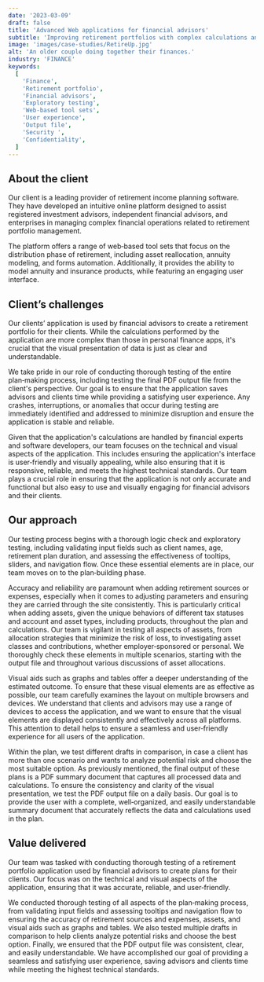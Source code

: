 ```yaml
---
date: '2023-03-09'
draft: false
title: 'Advanced Web applications for financial advisors'
subtitle: 'Improving retirement portfolios with complex calculations and user-friendly interfaces'
image: 'images/case-studies/RetireUp.jpg'
alt: 'An older couple doing together their finances.'
industry: 'FINANCE'
keywords:
  [
    'Finance',
    'Retirement portfolio',
    'Financial advisors',
    'Exploratory testing',
    'Web-based tool sets',
    'User experience',
    'Output file',
    'Security ',
    'Confidentiality',
  ]
---
```


## About the client

Our client is a leading provider of retirement income planning software. They have developed an intuitive online platform designed to assist registered investment advisors, independent financial advisors, and enterprises in managing complex financial operations related to retirement portfolio management.

The platform offers a range of web&#8209;based tool sets that focus on the distribution phase of retirement, including asset reallocation, annuity modeling, and forms automation. Additionally, it provides the ability to model annuity and insurance products, while featuring an engaging user interface.

## Client’s challenges

Our clients’ application is used by financial advisors to create a retirement portfolio for their clients. While the calculations performed by the application are more complex than those in personal finance apps, it's crucial that the visual presentation of data is just as clear and understandable.

We take pride in our role of conducting thorough testing of the entire plan&#8209;making process, including testing the final PDF output file from the client's perspective. Our goal is to ensure that the application saves advisors and clients time while providing a satisfying user experience. Any crashes, interruptions, or anomalies that occur during testing are immediately identified and addressed to minimize disruption and ensure the application is stable and reliable.

Given that the application's calculations are handled by financial experts and software developers, our team focuses on the technical and visual aspects of the application. This includes ensuring the application's interface is user&#8209;friendly and visually appealing, while also ensuring that it is responsive, reliable, and meets the highest technical standards. Our team plays a crucial role in ensuring that the application is not only accurate and functional but also easy to use and visually engaging for financial advisors and their clients.

## Our approach

Our testing process begins with a thorough logic check and exploratory testing, including validating input fields such as client names, age, retirement plan duration, and assessing the effectiveness of tooltips, sliders, and navigation flow. Once these essential elements are in place, our team moves on to the plan&#8209;building phase.

Accuracy and reliability are paramount when adding retirement sources or expenses, especially when it comes to adjusting parameters and ensuring they are carried through the site consistently. This is particularly critical when adding assets, given the unique behaviors of different tax statuses and account and asset types, including products, throughout the plan and calculations. Our team is vigilant in testing all aspects of assets, from allocation strategies that minimize the risk of loss, to investigating asset classes and contributions, whether employer&#8209;sponsored or personal. We thoroughly check these elements in multiple scenarios, starting with the output file and throughout various discussions of asset allocations.

Visual aids such as graphs and tables offer a deeper understanding of the estimated outcome. To ensure that these visual elements are as effective as possible, our team carefully examines the layout on multiple browsers and devices. We understand that clients and advisors may use a range of devices to access the application, and we want to ensure that the visual elements are displayed consistently and effectively across all platforms. This attention to detail helps to ensure a seamless and user&#8209;friendly experience for all users of the application.

Within the plan, we test different drafts in comparison, in case a client has more than one scenario and wants to analyze potential risk and choose the most suitable option.
As previously mentioned, the final output of these plans is a PDF summary document that captures all processed data and calculations. To ensure the consistency and clarity of the visual presentation, we test the PDF output file on a daily basis. Our goal is to provide the user with a complete, well&#8209;organized, and easily understandable summary document that accurately reflects the data and calculations used in the plan.

## Value delivered

Our team was tasked with conducting thorough testing of a retirement portfolio application used by financial advisors to create plans for their clients. Our focus was on the technical and visual aspects of the application, ensuring that it was accurate, reliable, and user&#8209;friendly.

We conducted thorough testing of all aspects of the plan&#8209;making process, from validating input fields and assessing tooltips and navigation flow to ensuring the accuracy of retirement sources and expenses, assets, and visual aids such as graphs and tables. We also tested multiple drafts in comparison to help clients analyze potential risks and choose the best option. Finally, we ensured that the PDF output file was consistent, clear, and easily understandable. We have accomplished our goal of providing a seamless and satisfying user experience, saving advisors and clients time while meeting the highest technical standards.

